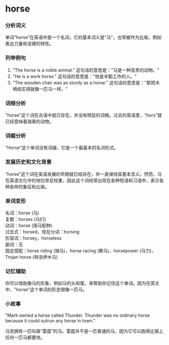 # horse

### 分析词义

  

单词“horse”在英语中是一个名词，它的基本词义是"马"，也常被作为比喻，例如表达力量和坚硬的特性。

  

### 列举例句

  

1.  "The horse is a noble animal." 这句话的意思是："马是一种高贵的动物。"
2.  "He is a work horse." 这句话的意思是："他是辛勤工作的人。"
3.  "The wooden chair was as sturdy as a horse." 这句话的意思是："那把木椅结实得就像一匹马一样。"

  

### 词根分析

  

"horse"这个词在古语中就已存在，并没有明显的词根。过去的英语里，“hors”就已经意味着骑乘的动物。

  

### 词缀分析

  

“Horse”这个单词没有词缀，它是一个最基本的名词形式。

  

### 发展历史和文化背景

  

“horse”这个词在英语发展的早期就已经存在，并一直保持其基本含义。然而，马在英语文化中的地位举足轻重，因此这个词经常出现在各种短语和习语中，表示各种各样的象征和比喻。

  

### 单词变形

  

名词：horse (马)  
复数：horses (马们)  
动词：horse (用马配种)  
过去式：horsed，现在分词：horsing  
形容词：horsey，horseless  
副词：无  
固定搭配：horse riding (骑马)，horse racing (赛马)，horsepower (马力)，Trojan horse (特洛伊木马)

  

### 记忆辅助

  

你可以借助像马的形象，例如马的头和尾，来帮助你记住这个单词。因为在英文中，"horse"这个单词的形态很像一匹马。

  

### 小故事

  

"Mark owned a horse called Thunder. Thunder was no ordinary horse because it could outrun any horse in town."

  

马克拥有一匹叫做“雷霆”的马。雷霆并不是一匹普通的马，因为它可以跑得比镇上任何一匹马都要快。
